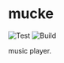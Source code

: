 # mucke
![Test](https://github.com/moritz-weber/mucke/workflows/Test/badge.svg)
![Build](https://github.com/moritz-weber/mucke/workflows/Build/badge.svg)

music player.